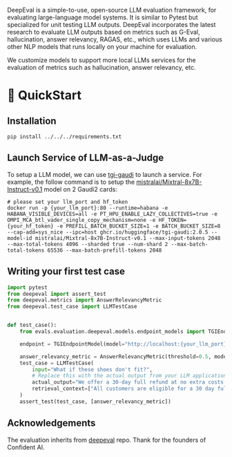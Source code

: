 
DeepEval is a simple-to-use, open-source LLM evaluation framework, for evaluating large-language model systems. It is similar to Pytest but specialized for unit testing LLM outputs. DeepEval incorporates the latest research to evaluate LLM outputs based on metrics such as G-Eval, hallucination, answer relevancy, RAGAS, etc., which uses LLMs and various other NLP models that runs locally on your machine for evaluation.

We customize models to support more local LLMs services for the evaluation of metrics such as hallucination, answer relevancy, etc.

# 🚀 QuickStart


## Installation

```
pip install ../../../requirements.txt
```

## Launch Service of LLM-as-a-Judge

To setup a LLM model, we can use [tgi-gaudi](https://github.com/huggingface/tgi-gaudi) to launch a service. For example, the follow command is to setup the [mistralai/Mixtral-8x7B-Instruct-v0.1](https://huggingface.co/mistralai/Mixtral-8x7B-Instruct-v0.1) model on 2 Gaudi2 cards:

```
# please set your llm_port and hf_token
docker run -p {your_llm_port}:80 --runtime=habana -e HABANA_VISIBLE_DEVICES=all -e PT_HPU_ENABLE_LAZY_COLLECTIVES=true -e OMPI_MCA_btl_vader_single_copy_mechanism=none -e HF_TOKEN={your_hf_token} -e PREFILL_BATCH_BUCKET_SIZE=1 -e BATCH_BUCKET_SIZE=8 --cap-add=sys_nice --ipc=host ghcr.io/huggingface/tgi-gaudi:2.0.5 --model-id mistralai/Mixtral-8x7B-Instruct-v0.1 --max-input-tokens 2048 --max-total-tokens 4096 --sharded true --num-shard 2 --max-batch-total-tokens 65536 --max-batch-prefill-tokens 2048
```

## Writing your first test case

```python
import pytest
from deepeval import assert_test
from deepeval.metrics import AnswerRelevancyMetric
from deepeval.test_case import LLMTestCase


def test_case():
    from evals.evaluation.deepeval.models.endpoint_models import TGIEndpointModel

    endpoint = TGIEndpointModel(model="http://localhost:{your_llm_port}/generate")

    answer_relevancy_metric = AnswerRelevancyMetric(threshold=0.5, model=endpoint)
    test_case = LLMTestCase(
        input="What if these shoes don't fit?",
        # Replace this with the actual output from your LLM application
        actual_output="We offer a 30-day full refund at no extra costs.",
        retrieval_context=["All customers are eligible for a 30 day full refund at no extra costs."],
    )
    assert_test(test_case, [answer_relevancy_metric])
```

## Acknowledgements

The evaluation inherits from [deepeval](https://github.com/confident-ai/deepeval) repo. Thank for the founders of Confident AI.
